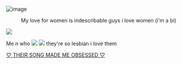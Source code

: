 ![image](https://64.media.tumblr.com/0e24d7a132da41b8b353496521a9adfe/366450f95065b5e7-69/s1280x1920/ce431a8759b6a2a78abbb86c1af3826079db530d.pnj)
<p align="center">
My love for women is indescribable guys i love women (i'm a bi)

![](https://encrypted-tbn0.gstatic.com/images?q=tbn:ANd9GcSULX8IHL4F0tMG5KdGjMioCGFtJVRwP4UDgT5BqlVHb7oa66aJLUeG1u8&s=10) 

<p align="center">
  
Me n who ![](https://xyz.crd.co/assets/images/gallery01/63f2640b.gif?v=c7fc68ed) ![](https://supplies.ju.mp/assets/images/gallery05/14f86ae9.gif?v=bfb7dfa2)
they're so lesbian i love them
</p>

[♡ THEIR SONG MADE ME OBSESSED ♡](https://youtu.be/NtSEttI8IvA?si=SgFq3vMQ0W1Wuo4a)
